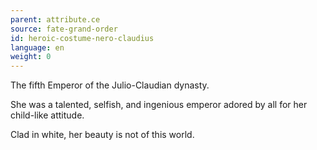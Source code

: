 ```yaml
---
parent: attribute.ce
source: fate-grand-order
id: heroic-costume-nero-claudius
language: en
weight: 0
---
```


The fifth Emperor of the Julio-Claudian dynasty.

She was a talented, selfish, and ingenious emperor adored by all for her child-like attitude.

Clad in white, her beauty is not of this world.
